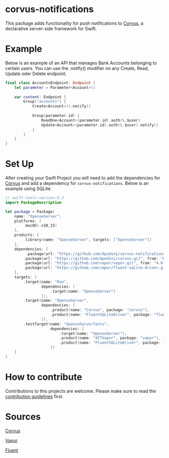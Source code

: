# corvus-notifications

This package adds functionality for push notifications to [Corvus](https://github.com/Apodini/corvus), a declarative server-side framework for Swift.

# Example

Below is an example of an API that manages Bank Accounts belonging to certain users. You can use the .notify() modifier on any Create, Read, Update oder Delete endpoint.

```Swift
final class AccountsEndpoint: Endpoint {
    let parameter = Parameter<Account>()
    
    var content: Endpoint {
        Group("accounts") {
            Create<Account>().notify()
            
            Group(parameter.id) {
                ReadOne<Account>(parameter.id).auth(\.$user)
                Update<Account>(parameter.id).auth(\.$user).notify()
            }
        }
    }
}
```

# Set Up

After creating your Swift Project you will need to add the dependencies for [Corvus](https://github.com/Apodini/corvus) and add a dependency for `corvus-notifications`. Below is an example using SQLite:

```Swift
// swift-tools-version:5.2
import PackageDescription

let package = Package(
    name: "XpenseServer",
    platforms: [
        .macOS(.v10_15)
    ],
    products: [
        .library(name: "XpenseServer", targets: ["XpenseServer"])
    ],
    dependencies: [
         .package(url: "https://github.com/Apodini/corvus-notifications.git", from: "0.0.1"),
        .package(url: "https://github.com/Apodini/corvus.git", from: "0.0.16"),
        .package(url: "https://github.com/vapor/vapor.git", from: "4.0.0"),
        .package(url: "https://github.com/vapor/fluent-sqlite-driver.git", from: "4.0.0")
    ],
    targets: [
        .target(name: "Run",
                dependencies: [
                    .target(name: "XpenseServer")
                ]),
        .target(name: "XpenseServer",
                dependencies: [
                    .product(name: "Corvus", package: "corvus"),
                    .product(name: "FluentSQLiteDriver", package: "fluent-sqlite-driver")
                ]),
        .testTarget(name: "XpenseServerTests",
                    dependencies: [
                        .target(name: "XpenseServer"),
                        .product(name: "XCTVapor", package: "vapor"),
                        .product(name: "FluentSQLiteDriver", package: "fluent-sqlite-driver")
                    ])
    ]
)
```

# How to contribute
Contributions to this projects are welcome. Please make sure to read the [contribution guidelines](https://github.com/Apodini/.github/blob/release/CONTRIBUTING.md) first.

# Sources

[Corvus](https://github.com/Apodini/corvus)

[Vapor](https://github.com/vapor/vapor)

[Fluent](https://github.com/vapor/fluent)